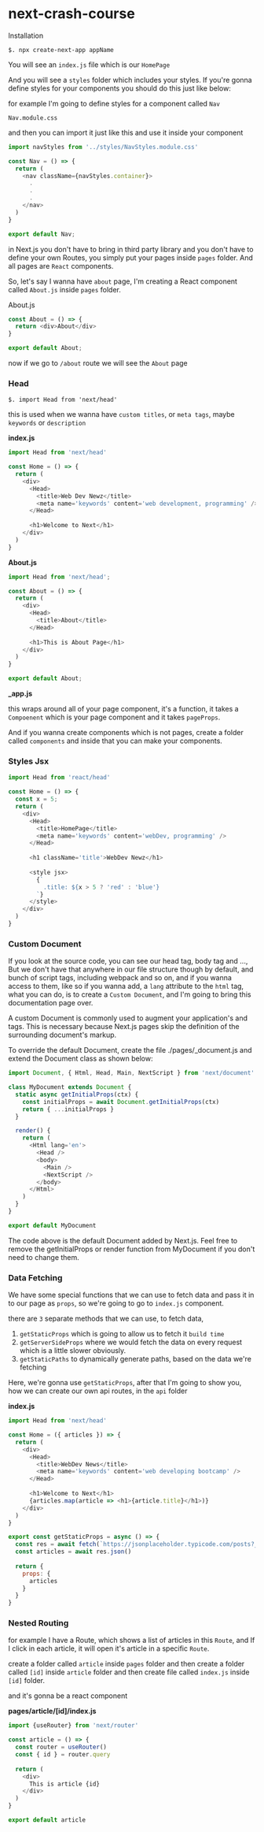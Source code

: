 # next-crash-course

Installation

`$. npx create-next-app appName`

You will see an `index.js` file which is our `HomePage`

And you will see a `styles` folder which includes your styles. If you're gonna define styles for your components you should do this just like below:

for example I'm going to define styles for a component called `Nav`

`Nav.module.css`

and then you can import it just like this and use it inside your component

```js
import navStyles from '../styles/NavStyles.module.css'

const Nav = () => {
  return (
    <nav className={navStyles.container}>
      .
      .
      .
    </nav>
  )
}

export default Nav;
```

in Next.js you don't have to bring in third party library and you don't have to define your own Routes, you simply put your pages inside `pages` folder. And all pages are `React` components.

So, let's say I wanna have `about` page, I'm creating a React component called `About.js` inside `pages` folder.

About.js

```js
const About = () => {
  return <div>About</div>
}

export default About;
```

now if we go to `/about` route we will see the `About` page 


### Head

`$. import Head from 'next/head'`

this is used when we wanna have `custom titles`, or `meta tags`, maybe `keywords` or `description`

**index.js**

```js
import Head from 'next/head'

const Home = () => {
  return (
    <div>
      <Head>
        <title>Web Dev Newz</title>
        <meta name='keywords' content='web development, programming' />
      </Head>
      
      <h1>Welcome to Next</h1>
    </div>
  )
}
```


**About.js**

```js
import Head from 'next/head';

const About = () => {
  return (
    <div>
      <Head>
        <title>About</title>
      </Head>
      
      <h1>This is About Page</h1>
    </div>
  )
}

export default About;
```

**_app.js**

this wraps around all of your page component, it's a function, it takes a `Compoenent` which is your page component and it takes `pageProps`.

And if you wanna create components which is not pages, create a folder called `components` and inside that you can make your components.


### Styles Jsx

```js
import Head from 'react/head'

const Home = () => {
  const x = 5;
  return (
    <div>
      <Head>
        <title>HomePage</title>
        <meta name='keywords' content='webDev, programming' />
      </Head>
      
      <h1 className='title'>WebDev Newz</h1>
      
      <style jsx>
        {`
          .title: ${x > 5 ? 'red' : 'blue'}
        `}
      </style>
    </div>
  )
}
```


### Custom Document

If you look at the source code, you can see our head tag, body tag and ..., But we don't have that anywhere in our file structure though by default, and bunch of script tags, including webpack and so on, and if you wanna access to them, like so if you wanna add, a `lang` attribute to the `html` tag, what you can do, is to create a `Custom Document`, and I'm going to bring this documentation page over.

A custom Document is commonly used to augment your application's <html> and <body> tags. This is necessary because Next.js pages skip the definition of the surrounding document's markup.
  
To override the default Document, create the file ./pages/_document.js and extend the Document class as shown below:

```js
import Document, { Html, Head, Main, NextScript } from 'next/document'

class MyDocument extends Document {
  static async getInitialProps(ctx) {
    const initialProps = await Document.getInitialProps(ctx)
    return { ...initialProps }
  }

  render() {
    return (
      <Html lang='en'>
        <Head />
        <body>
          <Main />
          <NextScript />
        </body>
      </Html>
    )
  }
}

export default MyDocument
```

The code above is the default Document added by Next.js. Feel free to remove the getInitialProps or render function from MyDocument if you don't need to change them.


### Data Fetching

We have some special functions that we can use to fetch data and pass it in to our page as `props`, so we're going to go to `index.js` component.

there are `3` separate methods that we can use, to fetch data, 

1. `getStaticProps` which is going to allow us to fetch it `build time`
2. `getServerSideProps` where we would fetch the data on every request which is a little slower obviously.
3. `getStaticPaths` to dynamically generate paths, based on the data we're fetching


Here, we're gonna use `getStaticProps`, after that I'm going to show you, how we can create our own api routes, in the `api` folder

**index.js**

```js
import Head from 'next/head'

const Home = ({ articles }) => {
  return (
    <div>
      <Head>
        <title>WebDev News</title>
        <meta name='keywords' content='web developing bootcamp' />
      </Head>
      
      <h1>Welcome to Next</h1>
      {articles.map(article => <h1>{article.title}</h1>)}
    </div>
  )
}

export const getStaticProps = async () => {
  const res = await fetch(`https://jsonplaceholder.typicode.com/posts?_limit=6`)
  const articles = await res.json()
  
  return {
    props: {
      articles
    }
  }
}
```


### Nested Routing

for example I have a Route, which shows a list of articles in this `Route`, and If I click in each article, it will open it's article in a specific `Route`.

create a folder called `article` inside `pages` folder and then create a folder called `[id]` inside `article` folder and then create file called `index.js` inside `[id]` folder.

and it's gonna be a react component

**pages/article/[id]/index.js**

```js
import {useRouter} from 'next/router'

const article = () => {
  const router = useRouter()
  const { id } = router.query
  
  return (
    <div>
      This is article {id}
    </div>
  )
}

export default article
```
